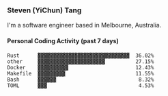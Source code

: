 ### Steven (YiChun) Tang

I'm a software engineer based in Melbourne, Australia.

#### Personal Coding Activity (past 7 days)
```
Rust      ▓▓▓▓▓▓▓▓▓▓▓▓▓▓▓▓▓▓▓▓▓▓▓▓▓▓▓▓▓▓  36.02%
other     ▓▓▓▓▓▓▓▓▓▓▓▓▓▓▓▓▓▓▓▓▓▓          27.15%
Docker    ▓▓▓▓▓▓▓▓▓▓                      12.43%
Makefile  ▓▓▓▓▓▓▓▓▓                       11.55%
Bash      ▓▓▓▓▓▓                           8.32%
TOML      ▓▓▓                              4.53%
```
